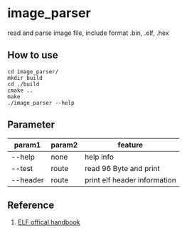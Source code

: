 # image_parser
read and parse image file, include format .bin, .elf, .hex
## How to use
```
cd image_parser/
mkdir build
cd ./build
cmake ..
make
./image_parser --help
```
## Parameter
|param1  |param2|feature                     |
|--------|------|----------------------------|
|--help  |none  |help info                   |
|--test  |route |read 96 Byte and print      |
|--header|route |print elf header information|
## Reference
1. [ELF offical handbook](https://www.cs.yale.edu/homes/aspnes/pinewiki/attachments/ELF(20)format/ELF_format.pdf)
